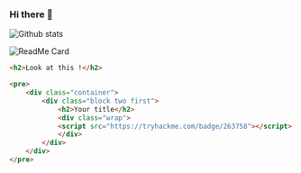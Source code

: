 ### Hi there 👋

![Github stats](https://github-readme-stats.vercel.app/api?username=hgirard78)

![ReadMe Card](https://github-readme-stats.vercel.app/api/pin/?username=hgirard78&repo=AFIT)

```html
<h2>Look at this !</h2>

<pre>
    <div class="container">
        <div class="block two first">
            <h2>Your title</h2>
            <div class="wrap">
            <script src="https://tryhackme.com/badge/263758"></script>
            </div>
        </div>
    </div>
</pre>
```

<!--
**hgirard78/hgirard78** is a ✨ _special_ ✨ repository because its `README.md` (this file) appears on your GitHub profile.

Here are some ideas to get you started:

- 🔭 I’m currently working on ...
- 🌱 I’m currently learning ...
- 👯 I’m looking to collaborate on ...
- 🤔 I’m looking for help with ...
- 💬 Ask me about ...
- 📫 How to reach me: ...
- 😄 Pronouns: ...
- ⚡ Fun fact: ...
-->
